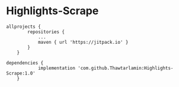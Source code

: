 # Highlights-Scrape

```
allprojects {
		repositories {
			...
			maven { url 'https://jitpack.io' }
		}
	}

```

```
dependencies {
	        implementation 'com.github.Thawtarlamin:Highlights-Scrape:1.0'
	}

```
